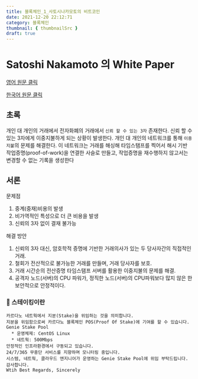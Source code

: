 ```yaml
---
title: 블록체인_1_사토시나카모토의 비트코인
date: 2021-12-20 22:12:71
category: 블록체인
thumbnail: { thumbnailSrc }
draft: true
---
```


# Satoshi Nakamoto 의 White Paper

[영어 원문 클릭](https://bitcoin.org/bitcoin.pdf)

[한국어 원문 클릭](https://bitcoin.org/files/bitcoin-paper/bitcoin_ko.pdf)

## 초록

개인 대 개인의 거래에서 전자화폐의 거래에서 `신뢰 할 수 있는 3자` 존재한다.
신뢰 할 수 있는 3자에게 이중지불하게 되는 상황이 발생한다.
개인 대 개인의 네트워크를 통해 `이중지불`의 문제를 해결한다.
이 네트워크는 거래를 해싱해 타임스탬프를 찍어서 해시 기반 작업증명(proof-of-work)을 연결한 사슬로 만들고, 작업증명을 재수행하지 않고서는 변경할 수 없는 기록을 생성한다

## 서론

문제점

1. 중계(중재)비용의 발생
2. 비가역적인 특성으로 더 큰 비용을 발생
3. 신뢰의 3자 없이 결재 불가능

해결 방안

1. 신뢰의 3자 대신, 암호학적 증명에 기반한 거래의사가 있는 두 당사자간의 직접적인 거래.
2. 철회가 전산적으로 불가능한 거래를 만들며, 거래 당사자를 보호.
3. 거래 시간순의 전산증명 타임스탬프 서버를 활용한 이중지불의 문제를 해결.
4. 공격자 노드(서버)의 CPU 파워가, 정직한 노드(서버)의 CPU파워보다 많지 않은 한 보안적으로 안정적이다.

### 🧐 스테이킹이란

```
카르다노 네트웍에서 지분(Stake)을 위임하는 것을 의미합니다.
지분을 위임함으로써 카르다노 블록체인 POS(Proof Of Stake)에 기여를 할 수 있습니다.
Genie Stake Pool
  * 운영체제: CentOS Linux
  * 네트웍: 500Mbps
안정적인 인프라환경에서 구동되고 있습니다.
24/7/365 무중단 서비스를 지향하며 모니터링 중입니다.
시스템, 네트웍, 클라우드 엔지니어가 운영하는 Genie Stake Pool에 위임 부탁드립니다.
감사합니다.
Wtih Best Regards, Sincerely
```
